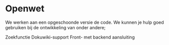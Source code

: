 # Openwet

We werken aan een opgeschoonde versie de code. We kunnen je hulp goed gebruiken bij de ontwikkeling van onder andere;

Zoekfunctie
Dokuwiki-support
Front- met backend aansluiting
